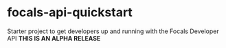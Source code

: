 # focals-api-quickstart
Starter project to get developers up and running with the Focals Developer API **THIS IS AN ALPHA RELEASE**
